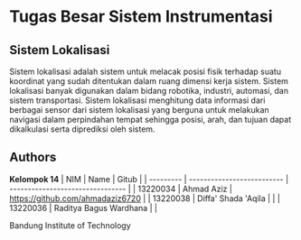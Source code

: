 # Tugas Besar Sistem Instrumentasi
## Sistem Lokalisasi
Sistem lokalisasi adalah sistem untuk melacak posisi fisik terhadap suatu koordinat yang sudah ditentukan dalam ruang dimensi kerja sistem. Sistem lokalisasi banyak digunakan dalam bidang robotika, industri, automasi, dan sistem transportasi. Sistem lokalisasi menghitung data informasi dari berbagai sensor dari sistem lokalisasi yang berguna untuk melakukan navigasi dalam perpindahan tempat sehingga posisi, arah, dan tujuan dapat dikalkulasi serta diprediksi oleh sistem.

## Authors

<b>Kelompok 14</b>
| NIM       | Name                       | Gitub      |
| --------- | -------------------------- | -------------------------------- |
| 13220034  | Ahmad Aziz                 | https://github.com/ahmadaziz6720 |
| 13220038  | Diffa' Shada 'Aqila        |                                  |
| 13220036  | Raditya Bagus Wardhana     |                                  |

Bandung Institute of Technology